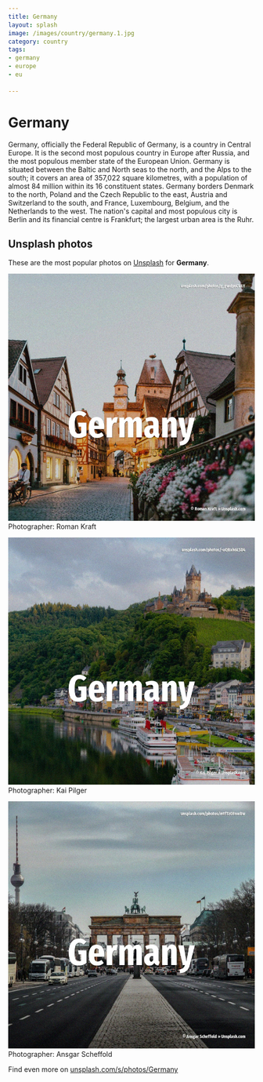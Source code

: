```yaml
---
title: Germany
layout: splash
image: /images/country/germany.1.jpg
category: country
tags:
- germany
- europe
- eu

---
```

# Germany

Germany, officially the Federal Republic of Germany, is a country in Central Europe. It is the second most populous country in Europe after Russia, and the most populous member state  of the European Union. Germany is situated between the Baltic and North seas to the north, and the Alps to the south; it  covers an area of 357,022 square kilometres, with a population of almost 84 million within its 16  constituent states. Germany borders Denmark to the north, Poland and the Czech Republic to the east, Austria and  Switzerland to the south, and France, Luxembourg, Belgium, and the Netherlands to the west. The nation's capital and most populous city is Berlin and its financial centre is Frankfurt; the  largest urban area is the Ruhr. 

 
## Unsplash photos
These are the most popular photos on [Unsplash](https://unsplash.com) for **Germany**.
 
![Germany](/images/country/germany.1.jpg)
Photographer:  Roman Kraft
 
![Germany](/images/country/germany.2.jpg)
Photographer:  Kai Pilger
 
![Germany](/images/country/germany.3.jpg)
Photographer:  Ansgar Scheffold
 
Find even more on [unsplash.com/s/photos/Germany](https://unsplash.com/s/photos/Germany)
 
